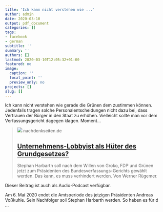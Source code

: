 ```yaml
---
title: 'Ich kann nicht verstehen wie ...'
author: admin
date: 2020-03-10
output: pdf_document
categories: []
tags:
- facebook
- german
subtitle: ''
summary: ''
authors: []
lastmod: 2020-03-10T12:05:32+01:00
featured: no
image:
  caption: ''
  focal_point: ''
  preview_only: no
projects: []
slug: []
---
```

Ich kann nicht verstehen wie gerade die Grünen dem zustimmen können. Jedenfalls tragen solche Personalentscheidungen nicht dazu bei, dass Vertrauen der Bürger in den Staat zu erhöhen. Vielleicht sollte man vor dem Verfassungsgericht dagegen klagen. Moment...
> [![](https://www.nachdenkseiten.de/wp-content/uploads/2020/03/200309_titel.jpeg)](https://www.nachdenkseiten.de/?p=59130)
> nachdenkseiten.de
> ## [Unternehmens-Lobbyist als Hüter des Grundgesetzes?](https://www.nachdenkseiten.de/?p=59130)
>
>Stephan Harbarth soll nach dem Willen von Groko, FDP und Grünen jetzt zum Präsidenten des Bundesverfassungs-Gerichts gewählt werden. Das kann, es muss verhindert werden. Von Werner Rügemer.

Dieser Beitrag ist auch als Audio-Podcast verfügbar.



Am 6. Mai 2020 endet die Amtsperiode des jetzigen Präsidenten Andreas Voßkuhle. Sein Nachfolger soll Stephan Harbarth werden. So haben es für d ...


